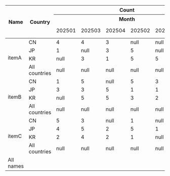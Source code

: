 <table>
  <thead>
    <tr>
      <th rowspan="3">Name</th>
      <th rowspan="3">Country</th>
      <th colspan="6">Count</th>
      <th colspan="6">Sum</th>
    </tr>
    <tr>
      <th colspan="6">Month</th>
      <th colspan="6">Month</th>
    </tr>
    <tr>
      <td>202501</td>
      <td>202503</td>
      <td>202504</td>
      <td>202502</td>
      <td>202505</td>
      <td>All months</td>
      <td>202501</td>
      <td>202503</td>
      <td>202504</td>
      <td>202502</td>
      <td>202505</td>
      <td>All months</td>
    </tr>
  </thead>
  <tbody>
    <tr>
      <td rowspan="4">itemA</td>
      <td>CN</td>
      <td>4</td>
      <td>4</td>
      <td>3</td>
      <td>null</td>
      <td>null</td>
      <td>11</td>
      <td>2586.07</td>
      <td>2823.54</td>
      <td>1301.73</td>
      <td>null</td>
      <td>null</td>
      <td>6711.34</td>
    </tr>
    <tr>
      <td>JP</td>
      <td>1</td>
      <td>null</td>
      <td>3</td>
      <td>5</td>
      <td>null</td>
      <td>9</td>
      <td>107.51</td>
      <td>null</td>
      <td>2014.32</td>
      <td>3119.07</td>
      <td>null</td>
      <td>5240.9</td>
    </tr>
    <tr>
      <td>KR</td>
      <td>null</td>
      <td>3</td>
      <td>1</td>
      <td>5</td>
      <td>5</td>
      <td>14</td>
      <td>null</td>
      <td>1891.44</td>
      <td>855.94</td>
      <td>1668.59</td>
      <td>2231.2</td>
      <td>6647.17</td>
    </tr>
    <tr>
      <td>All countries</td>
      <td>null</td>
      <td>null</td>
      <td>null</td>
      <td>null</td>
      <td>null</td>
      <td>34</td>
      <td>null</td>
      <td>null</td>
      <td>null</td>
      <td>null</td>
      <td>null</td>
      <td>18599.41</td>
    </tr>
    <tr>
      <td rowspan="4">itemB</td>
      <td>CN</td>
      <td>1</td>
      <td>5</td>
      <td>null</td>
      <td>5</td>
      <td>3</td>
      <td>14</td>
      <td>434.22</td>
      <td>2849.01</td>
      <td>null</td>
      <td>2575.55</td>
      <td>1845.78</td>
      <td>7704.56</td>
    </tr>
    <tr>
      <td>JP</td>
      <td>3</td>
      <td>3</td>
      <td>5</td>
      <td>1</td>
      <td>1</td>
      <td>13</td>
      <td>1410.79</td>
      <td>1966</td>
      <td>2348.93</td>
      <td>393.39</td>
      <td>973.91</td>
      <td>7093.02</td>
    </tr>
    <tr>
      <td>KR</td>
      <td>null</td>
      <td>5</td>
      <td>5</td>
      <td>3</td>
      <td>2</td>
      <td>15</td>
      <td>null</td>
      <td>1781.15</td>
      <td>2641.75</td>
      <td>2239.52</td>
      <td>458.68</td>
      <td>7121.1</td>
    </tr>
    <tr>
      <td>All countries</td>
      <td>null</td>
      <td>null</td>
      <td>null</td>
      <td>null</td>
      <td>null</td>
      <td>42</td>
      <td>null</td>
      <td>null</td>
      <td>null</td>
      <td>null</td>
      <td>null</td>
      <td>21918.68</td>
    </tr>
    <tr>
      <td rowspan="4">itemC</td>
      <td>CN</td>
      <td>5</td>
      <td>3</td>
      <td>null</td>
      <td>1</td>
      <td>null</td>
      <td>9</td>
      <td>3375.71</td>
      <td>1488.2</td>
      <td>null</td>
      <td>337.29</td>
      <td>null</td>
      <td>5201.2</td>
    </tr>
    <tr>
      <td>JP</td>
      <td>4</td>
      <td>5</td>
      <td>2</td>
      <td>5</td>
      <td>1</td>
      <td>17</td>
      <td>1765.04</td>
      <td>3656.16</td>
      <td>1042.42</td>
      <td>2081.02</td>
      <td>725.8</td>
      <td>9270.44</td>
    </tr>
    <tr>
      <td>KR</td>
      <td>2</td>
      <td>4</td>
      <td>2</td>
      <td>1</td>
      <td>null</td>
      <td>9</td>
      <td>1134.36</td>
      <td>2191.78</td>
      <td>1274.36</td>
      <td>240.94</td>
      <td>null</td>
      <td>4841.44</td>
    </tr>
    <tr>
      <td>All countries</td>
      <td>null</td>
      <td>null</td>
      <td>null</td>
      <td>null</td>
      <td>null</td>
      <td>35</td>
      <td>null</td>
      <td>null</td>
      <td>null</td>
      <td>null</td>
      <td>null</td>
      <td>19313.08</td>
    </tr>
    <tr>
      <td>All names</td>
    </tr>
  </tbody>
</table>